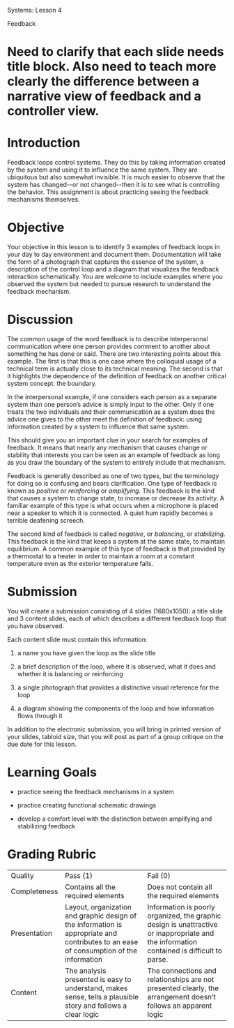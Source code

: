 Systems: Lesson 4

Feedback

# Need to clarify that each slide needs title block.  Also need to teach more clearly the difference between a narrative view of feedback and a controller view.

# Introduction

Feedback loops control systems.  They do this by taking information created by the system and using it to influence the same system.  They are ubiquitous but also somewhat invisible.  It is much easier to observe that the system has changed--or not changed--then it is to see what is controlling the behavior.  This assignment is about practicing seeing the feedback mechanisms themselves. 

# Objective

Your objective in this lesson is to identify 3 examples of feedback loops in your day to day environment and document them.  Documentation will take the form of a photograph that captures the essence of the system, a description of the control loop and a diagram that visualizes the feedback interaction schematically. You are welcome to include examples where you observed the system but needed to pursue research to understand the feedback mechanism. 

# Discussion

The common usage of the word feedback is to describe interpersonal communication where one person provides comment to another about something he has done or said.  There are two interesting points about this example.  The first is that this is one case where the colloquial usage of a technical term is actually close to its technical meaning.  The second is that it highlights the dependence of the definition of feedback on another critical system concept: the boundary.

In the interpersonal example, if one considers each person as a separate system than one person’s advice is simply input to the other.  Only if one treats the two individuals and their communication as a system does the advice one gives to the other meet the definition of feedback: using information created by a system to influence that same system.

This should give you an important clue in your search for examples of feedback.  It means that nearly any mechanism that causes change or stability that interests you can be seen as an example of feedback as long as you draw the boundary of the system to entirely include that mechanism.

Feedback is generally described as one of two types, but the terminology for doing so is confusing and bears clarification.  One type of feedback is known as *positive* or *reinforcing* or *amplifying*.  This feedback is the kind that causes a system to change state, to increase or decrease its activity.  A familiar example of this type is what occurs when a microphone is placed near a speaker to which it is connected.  A quiet hum rapidly becomes a terrible deafening screech.  

The second kind of feedback is called *negative*, or *balancing*, or *stabilizing*.  This feedback is the kind that keeps a system at the same state, to maintain equilibrium.  A common example of this type of feedback is that provided by a thermostat to a heater in order to maintain a room at a constant temperature even as the exterior temperature falls.

# Submission

You will create a submission consisting of 4 slides (1680x1050): a title slide and 3 content slides, each of which describes a different feedback loop that you have observed. 

Each content slide must contain this information:

1. a name you have given the loop as the slide title

2. a brief description of the loop, where it is observed, what it does and whether it is balancing or reinforcing

3. a single photograph that provides a distinctive visual reference for the loop

4. a diagram showing the components of the loop and how information flows through it 

In addition to the electronic submission, you will bring in printed version of your slides, tabloid size, that you will post as part of a group critique on the due date for this lesson.

# Learning Goals

* practice seeing the feedback mechanisms in a system

* practice creating functional schematic drawings 

* develop a comfort level with the distinction between amplifying and stabilizing feedback

# Grading Rubric

<table>
  <tr>
    <td>Quality</td>
    <td>Pass (1)</td>
    <td>Fail (0)</td>
  </tr>
  <tr>
    <td>Completeness</td>
    <td>Contains all the required elements</td>
    <td>Does not contain all the required elements</td>
  </tr>
  <tr>
    <td>Presentation</td>
    <td>Layout, organization and graphic design of the information is appropriate and contributes to an ease of consumption of the information</td>
    <td>Information is poorly organized, the graphic design is unattractive or inappropriate and the information contained is difficult to parse.</td>
  </tr>
  <tr>
    <td>Content</td>
    <td>The analysis presented is easy to understand, makes sense, tells a plausible story and follows a clear logic </td>
    <td>The connections and relationships are not presented clearly, the arrangement doesn’t follows an apparent logic</td>
  </tr>
</table>


